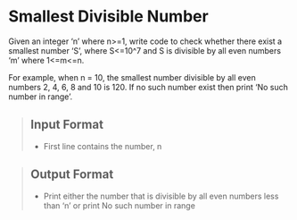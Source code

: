 # Smallest Divisible Number
Given an integer ‘n’ where n>=1, write code to check whether there exist a smallest number ‘S’, where S<=10^7 and S is divisible by all even numbers ‘m’ where 1<=m<=n.

For example, when n = 10, the smallest number divisible by all even numbers 2, 4, 6, 8 and 10 is 120. If no such number exist then print ‘No such number in range’.

> ## Input Format
>
> - First line contains the number, n

>## Output Format
>
> - Print either the number that is divisible by all even numbers less than ‘n’ or print No such number in range